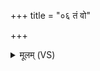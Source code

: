 +++
title = "०६ तं वो"

+++
<details><summary>मूलम् (VS)</summary>

तं वो॒ वाजा॑नां॒ पति॒महू॑महि श्रव॒स्यवः॑।  
अप्रा॑युभिर्य॒ज्ञेभि॑र्वावृ॒धेन्य॑म् ॥
</details>